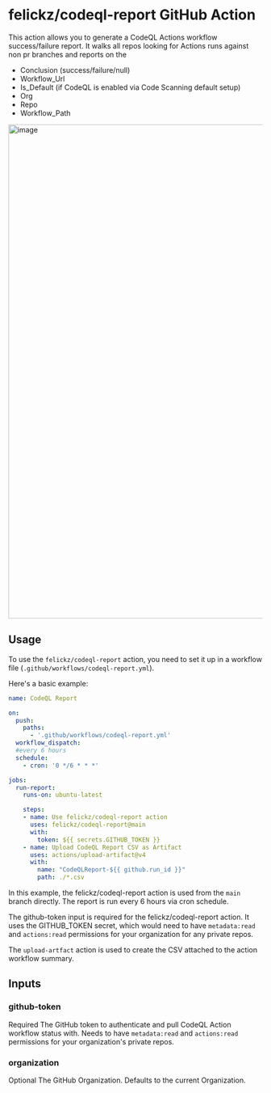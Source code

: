 # felickz/codeql-report GitHub Action

This action allows you to generate a CodeQL Actions workflow success/failure report.  It walks all repos looking for Actions runs against non pr branches and reports on the 
- Conclusion (success/failure/null)
- Workflow_Url
- Is_Default (if CodeQL is enabled via Code Scanning default setup)
- Org
- Repo
- Workflow_Path

<img width="978" alt="image" src="https://github.com/felickz/codeql-report/assets/1760475/ccc5a2b4-252e-40e1-8eba-b9c30c12bd8b">


## Usage

To use the `felickz/codeql-report` action, you need to set it up in a workflow file (`.github/workflows/codeql-report.yml`).

Here's a basic example:

```yaml
name: CodeQL Report

on:
  push:
    paths:
      - '.github/workflows/codeql-report.yml'
  workflow_dispatch:
  #every 6 hours
  schedule:
    - cron: '0 */6 * * *'

jobs:
  run-report:
    runs-on: ubuntu-latest

    steps:
    - name: Use felickz/codeql-report action
      uses: felickz/codeql-report@main
      with:
        token: ${{ secrets.GITHUB_TOKEN }}
    - name: Upload CodeQL Report CSV as Artifact
      uses: actions/upload-artifact@v4
      with:
        name: "CodeQLReport-${{ github.run_id }}"
        path: ./*.csv
```

In this example, the felickz/codeql-report action is used from the `main` branch directly.  The report is run every 6 hours via cron schedule.

The github-token input is required for the felickz/codeql-report action. It uses the GITHUB_TOKEN secret, which would need to have `metadata:read` and `actions:read` permissions for your organization for any private repos.

The `upload-artfact` action is used to create the CSV attached to the action workflow summary.

## Inputs
### github-token
Required The GitHub token to authenticate and pull CodeQL Action workflow status with.  Needs to have `metadata:read` and `actions:read` permissions for your organization's private repos.
### organization
Optional The GitHub Organization. Defaults to the current Organization.
